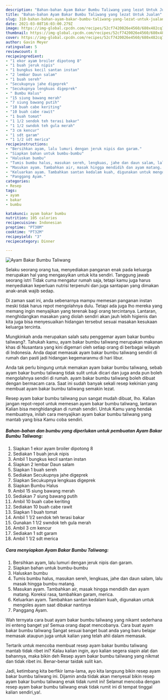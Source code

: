 ```yaml
---
description: "Bahan-bahan Ayam Bakar Bumbu Taliwang yang lezat Untuk Jualan"
title: "Bahan-bahan Ayam Bakar Bumbu Taliwang yang lezat Untuk Jualan"
slug: 310-bahan-bahan-ayam-bakar-bumbu-taliwang-yang-lezat-untuk-jualan
date: 2021-03-08T16:03:00.279Z
image: https://img-global.cpcdn.com/recipes/52cf7420026e4560/680x482cq70/ayam-bakar-bumbu-taliwang-foto-resep-utama.jpg
thumbnail: https://img-global.cpcdn.com/recipes/52cf7420026e4560/680x482cq70/ayam-bakar-bumbu-taliwang-foto-resep-utama.jpg
cover: https://img-global.cpcdn.com/recipes/52cf7420026e4560/680x482cq70/ayam-bakar-bumbu-taliwang-foto-resep-utama.jpg
author: Gavin Meyer
ratingvalue: 5
reviewcount: 8
recipeingredient:
- "1 ekor ayam broiler dipotong 8"
- "1 buah jeruk nipis"
- "1 bungkus kecil santan instan"
- "2 lembar Daun salam"
- "1 buah sereh"
- "Secukupnya jahe digeprek"
- "Secukupnya lengkuas digeprek"
- " Bumbu Halus"
- "15 siung bawang merah"
- "7 siung bawang putih"
- "10 buah cabe keriting"
- "10 buah cabe rawit"
- "1 buah tomat"
- "1 1/2 sendok teh terasi bakar"
- "1 1/2 swndok teh gula merah"
- "3 cm kencur"
- "1 sdt garam"
- "1 1/2 sdt merica"
recipeinstructions:
- "Bersihkan ayam, lalu lumuri dengan jeruk nipis dan garam."
- "Siapkan bahan untuk bumbu-bumbu"
- "Haluskan bumbu"
- "Tumis bumbu halus, masukan sereh, lengkuas, jahe dan daun salam, lalu masak hingga bumbu matang."
- "Masukan ayam. Tambahkan air, masak hingga mendidih dan ayam matang. Koreksi rasa, tambahkan garam, merica."
- "Keluarkan ayam. Tambahkan santan kedalam kuah, digunakan untuk mengoles ayam saat dibakar nantinya"
- "Panggang Ayam."
categories:
- Resep
tags:
- ayam
- bakar
- bumbu

katakunci: ayam bakar bumbu 
nutrition: 105 calories
recipecuisine: Indonesian
preptime: "PT30M"
cooktime: "PT32M"
recipeyield: "3"
recipecategory: Dinner

---
```



![Ayam Bakar Bumbu Taliwang](https://img-global.cpcdn.com/recipes/52cf7420026e4560/680x482cq70/ayam-bakar-bumbu-taliwang-foto-resep-utama.jpg)

Selaku seorang orang tua, menyediakan panganan enak pada keluarga merupakan hal yang mengasyikan untuk kita sendiri. Tanggung jawab seorang istri Tidak cuma mengatur rumah saja, tetapi kamu juga harus menyediakan keperluan nutrisi terpenuhi dan juga santapan yang dimakan anak-anak wajib sedap.

Di zaman  saat ini, anda sebenarnya mampu memesan panganan instan meski tidak harus repot mengolahnya dulu. Tetapi ada juga lho mereka yang memang ingin menyajikan yang terenak bagi orang tercintanya. Lantaran, menghidangkan masakan yang diolah sendiri akan jauh lebih higienis dan kita juga bisa menyesuaikan hidangan tersebut sesuai masakan kesukaan keluarga tercinta. 



Mungkinkah anda merupakan salah satu penggemar ayam bakar bumbu taliwang?. Tahukah kamu, ayam bakar bumbu taliwang merupakan makanan khas di Nusantara yang kini digemari oleh setiap orang di berbagai wilayah di Indonesia. Anda dapat memasak ayam bakar bumbu taliwang sendiri di rumah dan pasti jadi hidangan kegemaranmu di hari libur.

Anda tak perlu bingung untuk memakan ayam bakar bumbu taliwang, sebab ayam bakar bumbu taliwang tidak sulit untuk dicari dan juga anda pun boleh mengolahnya sendiri di rumah. ayam bakar bumbu taliwang boleh dibuat dengan bermacam cara. Saat ini sudah banyak sekali resep kekinian yang membuat ayam bakar bumbu taliwang semakin lezat.

Resep ayam bakar bumbu taliwang pun sangat mudah dibuat, lho. Kalian jangan repot-repot untuk memesan ayam bakar bumbu taliwang, lantaran Kalian bisa menghidangkan di rumah sendiri. Untuk Kamu yang hendak membuatnya, inilah cara menyajikan ayam bakar bumbu taliwang yang mantab yang bisa Kamu coba sendiri.

<!--inarticleads1-->

##### Bahan-bahan dan bumbu yang diperlukan untuk pembuatan Ayam Bakar Bumbu Taliwang:

1. Siapkan 1 ekor ayam broiler dipotong 8
1. Sediakan 1 buah jeruk nipis
1. Ambil 1 bungkus kecil santan instan
1. Siapkan 2 lembar Daun salam
1. Siapkan 1 buah sereh
1. Sediakan Secukupnya jahe digeprek
1. Siapkan Secukupnya lengkuas digeprek
1. Siapkan  Bumbu Halus
1. Ambil 15 siung bawang merah
1. Sediakan 7 siung bawang putih
1. Ambil 10 buah cabe keriting
1. Sediakan 10 buah cabe rawit
1. Siapkan 1 buah tomat
1. Ambil 1 1/2 sendok teh terasi bakar
1. Gunakan 1 1/2 swndok teh gula merah
1. Ambil 3 cm kencur
1. Sediakan 1 sdt garam
1. Ambil 1 1/2 sdt merica




<!--inarticleads2-->

##### Cara menyiapkan Ayam Bakar Bumbu Taliwang:

1. Bersihkan ayam, lalu lumuri dengan jeruk nipis dan garam.
1. Siapkan bahan untuk bumbu-bumbu
1. Haluskan bumbu
1. Tumis bumbu halus, masukan sereh, lengkuas, jahe dan daun salam, lalu masak hingga bumbu matang.
1. Masukan ayam. Tambahkan air, masak hingga mendidih dan ayam matang. Koreksi rasa, tambahkan garam, merica.
1. Keluarkan ayam. Tambahkan santan kedalam kuah, digunakan untuk mengoles ayam saat dibakar nantinya
1. Panggang Ayam.




Wah ternyata cara buat ayam bakar bumbu taliwang yang nikamt sederhana ini enteng banget ya! Semua orang dapat mencobanya. Cara buat ayam bakar bumbu taliwang Sangat sesuai banget buat anda yang baru belajar memasak ataupun juga untuk kalian yang telah ahli dalam memasak.

Tertarik untuk mencoba membuat resep ayam bakar bumbu taliwang mantab tidak ribet ini? Kalau kalian ingin, ayo kalian segera siapin alat dan bahannya, maka bikin deh Resep ayam bakar bumbu taliwang yang nikmat dan tidak ribet ini. Benar-benar taidak sulit kan. 

Jadi, ketimbang kita berfikir lama-lama, ayo kita langsung bikin resep ayam bakar bumbu taliwang ini. Dijamin anda tiidak akan menyesal bikin resep ayam bakar bumbu taliwang enak tidak rumit ini! Selamat mencoba dengan resep ayam bakar bumbu taliwang enak tidak rumit ini di tempat tinggal kalian sendiri,ya!.

